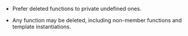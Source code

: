 - Prefer deleted functions to private undefined ones.

- Any function may be deleted, including non-member functions and template instantiations.
